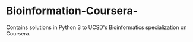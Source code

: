 # Bioinformation-Coursera-
Contains solutions in Python 3 to UCSD's Bioinformatics specialization on Coursera.
